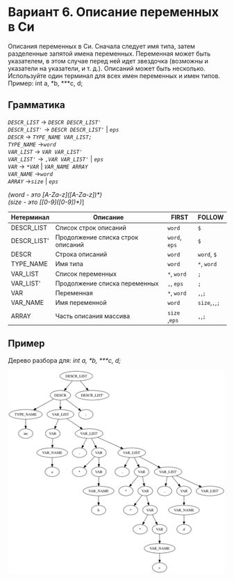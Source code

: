 # Вариант 6. Описание переменных в Си

Описания переменных в Си. Сначала следует имя типа, затем разделенные запятой имена переменных. Переменная может быть указателем, в этом случае перед ней идет звездочка (возможны и указатели на указатели, и т. д.). Описаний может быть несколько.<br>
Используйте один терминал для всех имен переменных и имен типов.<br>
Пример: int a, *b, ***c, d;<br>

## Грамматика
*`DESCR_LIST`* -> *`DESCR DESCR_LIST'`*<br>
*`DESCR_LIST'`* -> *`DESCR DESCR_LIST'`* | *`eps`* <br>
*`DESCR`* -> *`TYPE_NAME VAR_LIST;`*<br>
*`TYPE_NAME`* ->*`word`*<br>
*`VAR_LIST`* -> *`VAR VAR_LIST'`*<br>
*`VAR_LIST'`* -> *`,VAR VAR_LIST'`* | *`eps`* <br>
*`VAR`* -> *`*VAR`* | *`VAR_NAME ARRAY`*<br>
*`VAR_NAME`* ->*`word`*<br>
*`ARRAY`* ->*`size`* | *`eps`* <br>

*(word -  это \[A-Za-z\](\[A-Za-z\])\*)* <br>
*(size -  это [\[0-9\](\[0-9\])\*)*]

Нетерминал | Описание | FIRST | FOLLOW
-|-|-|-
DESCR_LIST | Список строк описаний | `word` | `$`
DESCR_LIST' | Продолжение списка строк описаний | `word`, `eps` | `$`
DESCR | Строка описаний | `word` | `word`, `$`
TYPE_NAME | Имя типа | `word` | `*`, `word`
VAR_LIST | Список переменных | `*`, `word` | `;`
VAR_LIST' | Продолжение списка переменных |  `,`, `eps`  | `;`
VAR | Переменная  |  `*`, `word` | `,`,`;`
VAR_NAME | Имя переменной |  `word` | `size`,`,`,`;`
ARRAY | Часть описания массива |  `size` ,`eps` | `,`,`;`

## Пример
Дерево разбора для: *int a, \*b, \*\*\*c, d;*<br>

<img src="tree.png" style="width: 500px; float: midle" />